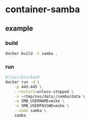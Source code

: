 # container-samba

## example
### build
``` bash
docker build -t samba .
```

### run
```bash
#!/usr/bin/bash
docker run -d \
	-p 445:445 \
	--restart=unless-stopped \
	-v ~/tmp/nas/data:/samba/data \
	-e SMB_USERNAME=mike \
	-e SMB_USERPASSWD=mike \
	--name samba \
	samba
```
